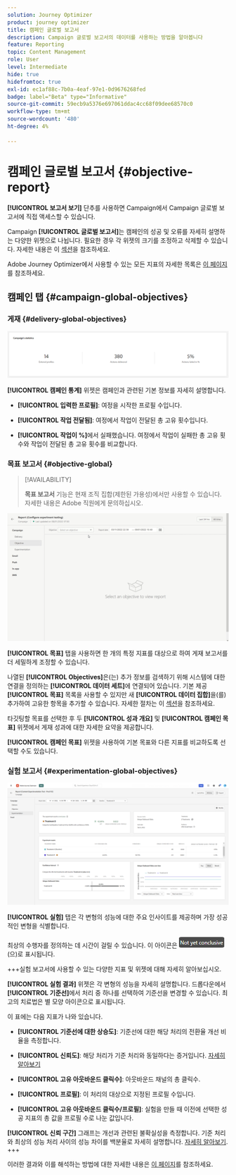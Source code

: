 ```yaml
---
solution: Journey Optimizer
product: journey optimizer
title: 캠페인 글로벌 보고서
description: Campaign 글로벌 보고서의 데이터를 사용하는 방법을 알아봅니다
feature: Reporting
topic: Content Management
role: User
level: Intermediate
hide: true
hidefromtoc: true
exl-id: ec1af88c-7b0a-4eaf-97e1-0d9676268fed
badge: label="Beta" type="Informative"
source-git-commit: 59ecb9a5376e697061ddac4cc68f09dee68570c0
workflow-type: tm+mt
source-wordcount: '480'
ht-degree: 4%

---
```


# 캠페인 글로벌 보고서 {#objective-report}

**[!UICONTROL 보고서 보기]** 단추를 사용하면 Campaign에서 Campaign 글로벌 보고서에 직접 액세스할 수 있습니다.

Campaign **[!UICONTROL 글로벌 보고서]**&#x200B;는 캠페인의 성공 및 오류를 자세히 설명하는 다양한 위젯으로 나뉩니다. 필요한 경우 각 위젯의 크기를 조정하고 삭제할 수 있습니다. 자세한 내용은 이 [섹션](../reports/global-report.md#modify-dashboard)을 참조하세요.

Adobe Journey Optimizer에서 사용할 수 있는 모든 지표의 자세한 목록은 [이 페이지](global-report.md#list-of-components-global.md)를 참조하세요.

## 캠페인 탭 {#campaign-global-objectives}

### 게재 {#delivery-global-objectives}

![](assets/campaign_report_global_1.png)

**[!UICONTROL 캠페인 통계]** 위젯은 캠페인과 관련된 기본 정보를 자세히 설명합니다.

* **[!UICONTROL 입력한 프로필]**: 여정을 시작한 프로필 수입니다.

* **[!UICONTROL 작업 전달됨]**: 여정에서 작업이 전달된 총 고유 횟수입니다.

* **[!UICONTROL 작업이 %]**&#x200B;에서 실패했습니다. 여정에서 작업이 실패한 총 고유 횟수와 작업이 전달된 총 고유 횟수를 비교합니다.

### 목표 보고서 {#objective-global}

>[!AVAILABILITY]
>
>**목표 보고서** 기능은 현재 조직 집합(제한된 가용성)에서만 사용할 수 있습니다. 자세한 내용은 Adobe 직원에게 문의하십시오.

![](assets/performance_report.gif)

**[!UICONTROL 목표]** 탭을 사용하면 한 개의 특정 지표를 대상으로 하여 게재 보고서를 더 세밀하게 조정할 수 있습니다.

나열된 **[!UICONTROL Objectives]**&#x200B;은(는) 추가 정보를 검색하기 위해 시스템에 대한 연결을 정의하는 **[!UICONTROL 데이터 세트]**&#x200B;에 연결되어 있습니다. 기본 제공 **[!UICONTROL 목표]** 목록을 사용할 수 있지만 새 **[!UICONTROL 데이터 집합]**&#x200B;을(를) 추가하여 고유한 항목을 추가할 수 있습니다. 자세한 절차는 이 [섹션](../content-management/reporting-configuration.md)을 참조하세요.

타깃팅할 목표를 선택한 후 두 **[!UICONTROL 성과 개요]** 및 **[!UICONTROL 캠페인 목표]** 위젯에서 게재 성과에 대한 자세한 요약을 제공합니다.

**[!UICONTROL 캠페인 목표]** 위젯을 사용하여 기본 목표와 다른 지표를 비교하도록 선택할 수도 있습니다.

### 실험 보고서 {#experimentation-global-objectives}

![](assets/experimentation_report_3.png)

**[!UICONTROL 실험]** 탭은 각 변형의 성능에 대한 주요 인사이트를 제공하며 가장 성공적인 변형을 식별합니다.

최상의 수행자를 정의하는 데 시간이 걸릴 수 있습니다. 이 아이콘은 ![](assets/experimentation_report_1.png)(으)로 표시됩니다.

+++실험 보고서에 사용할 수 있는 다양한 지표 및 위젯에 대해 자세히 알아보십시오.

**[!UICONTROL 실험 결과]** 위젯은 각 변형의 성능을 자세히 설명합니다. 드롭다운에서 **[!UICONTROL 기준선]**&#x200B;에서 처리 중 하나를 선택하여 기준선을 변경할 수 있습니다. 최고의 치료법은 별 모양 아이콘으로 표시됩니다.

이 표에는 다음 지표가 나와 있습니다.

* **[!UICONTROL 기준선에 대한 상승도]**: 기준선에 대한 해당 처리의 전환율 개선 비율을 측정합니다.

* **[!UICONTROL 신뢰도]**: 해당 처리가 기준 처리와 동일하다는 증거입니다. [자세히 알아보기](../content-management/experiment-calculations.md#understand-confidence)

* **[!UICONTROL 고유 아웃바운드 클릭수]**: 아웃바운드 채널의 총 클릭수.

* **[!UICONTROL 프로필]**: 이 처리의 대상으로 지정된 프로필 수입니다.

* **[!UICONTROL 고유 아웃바운드 클릭수/프로필]**: 실험을 만들 때 이전에 선택한 성공 지표의 총 값을 프로필 수로 나눈 값입니다.

**[!UICONTROL 신뢰 구간]** 그래프는 개선과 관련된 불확실성을 측정합니다. 기준 처리와 최상의 성능 처리 사이의 성능 차이를 백분율로 자세히 설명합니다. [자세히 알아보기](../content-management/experiment-calculations.md#confidence-intervals).
+++

이러한 결과와 이를 해석하는 방법에 대한 자세한 내용은 [이 페이지](../content-management/get-started-experiment.md#interpret-results)를 참조하세요.
